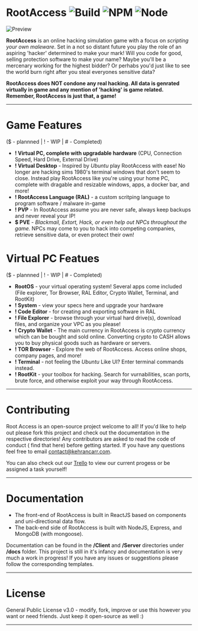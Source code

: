# RootAccess ![Build](https://img.shields.io/badge/build-passing-brightgreen.svg) ![NPM](https://img.shields.io/badge/npm-5.5.1-brightgreen.svg) ![Node](https://img.shields.io/badge/Node-9.3.0-brightgreen.svg)

![Preview](https://i.gyazo.com/560f2f559b972f4ddeed014cb54b3689.gif)

**RootAccess** is an online hacking simulation game with a focus on *scripting your own maleware*. Set in a not so distant future you play the role of an aspiring 'hacker' determined to make your mark! Will you code for good, selling protection software to make your name? Maybe you'll be a mercenary working for the highest bidder? Or perhabs you'd just like to see the world burn right after you steal everyones sensitive data?

**RootAccess does NOT condone any real hacking. All data is genrated virtually in game and any mention of 'hacking' is game related. Remember, RootAccess is just that, a game!**

----

# Game Features
($ - plannned |  ! - WIP |  # - Completed)
- **! Virtual PC, complete with upgradable hardware** (CPU, Connection Speed, Hard Drive, External Drive)
- **! Virtual Desktop** - Inspired by *Ubuntu* play RootAccess with ease! No longer are hacking sims 1980's terminal windows that don't seem to close. Instead play RootAccess like you're using your home PC, complete with dragable and resizable windows, apps, a docker bar, and more!
- **! RootAccess Language (RAL)** - a custom scritping language to program software / malware in-game
- **! PVP** - In RootAccess assume you are never safe, always keep backups and never reveal your IP!
- **$ PVE** - *Blackmail, Extort, Hack, or even help out NPCs throughout the game.* NPCs may come to you to hack into competing companies, retrieve sensitive data, or even protect their own!


# Virtual PC Featues
($ - plannned |  ! - WIP |  # - Completed)
- **RootOS** - your virtual operating system! Several apps come included (File explorer, Tor Browser, RAL Editor, Crypto Wallet, Terminal, and RootKit)
- **! System** - view your specs here and upgrade your hardware
- **! Code Editor** - for creating and exporting software in RAL
- **! File Explorer** - browse through your virtual hard drive(s), download files, and organize your VPC as you please!
- **! Crypto Wallet** - The main currency in RootAccess is crypto currency which can be bought and sold online. Converting crypto to CASH allows you to buy physical goods such as hardware or servers.
- **! TOR Browser** - Explore the web of RootAccess. Access online shops, company pages, and more!
- **! Terminal** - not feeling the *Ubuntu* Like UI? Enter terminal commands instead.
- **! RootKit** - your toolbox for hacking. Search for vurnabilities, scan ports, brute force, and otherwise exploit your way through RootAccess.
----

# Contributing
Root Access is an open-source project welcome to all! If you'd like to help out please fork this project and check out the documentation in the respective directories! Any contributors are asked to read the code of conduct ( find that here) before getting started. If you have any questions feel free to email contact@kehrancarr.com.

You can also check out our [Trello](https://trello.com/b/LOrOnBmn/rootaccess) to view our current progess or be assigned a task yourself!

----

# Documentation
- The front-end of RootAccess is built in ReactJS based on components and uni-directional data flow.
- The back-end side of RootAccess is built with NodeJS, Express, and MongoDB (with mongoose).

Documentation can be found in the **/Client** and **/Server** directories under **/docs** folder. This project is still in it's infancy and documentation is very much a work in progress! If you have any issues or suggestions please follow the corresponding templates.

----

# License
General Public License v3.0 - modify, fork, improve or use this however you want or need friends. Just keep it open-source as well :)

----
